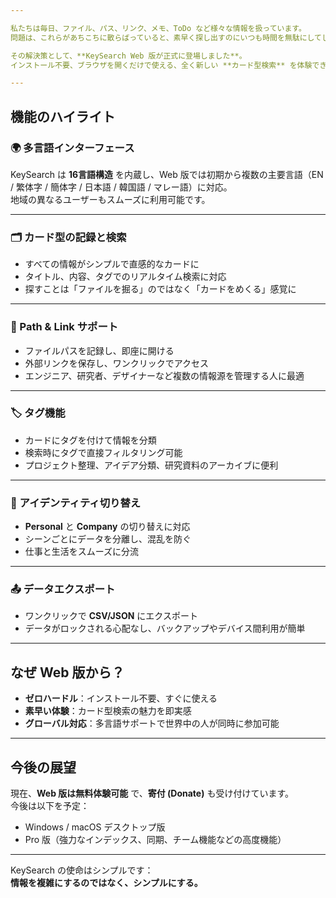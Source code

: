 ```yaml
---

私たちは毎日、ファイル、パス、リンク、メモ、ToDo など様々な情報を扱っています。  
問題は、これらがあちこちに散らばっていると、素早く探し出すのにいつも時間を無駄にしてしまうことです。  

その解決策として、**KeySearch Web 版が正式に登場しました**。  
インストール不要、ブラウザを開くだけで使える、全く新しい **カード型検索** を体験できます。  

---
```


## 機能のハイライト

### 🌍 多言語インターフェース
KeySearch は **16言語構造** を内蔵し、Web 版では初期から複数の主要言語（EN / 繁体字 / 簡体字 / 日本語 / 韓国語 / マレー語）に対応。  
地域の異なるユーザーもスムーズに利用可能です。  

---

### 🗂️ カード型の記録と検索
- すべての情報がシンプルで直感的なカードに  
- タイトル、内容、タグでのリアルタイム検索に対応  
- 探すことは「ファイルを掘る」のではなく「カードをめくる」感覚に  

---

### 🔗 Path & Link サポート
- ファイルパスを記録し、即座に開ける  
- 外部リンクを保存し、ワンクリックでアクセス  
- エンジニア、研究者、デザイナーなど複数の情報源を管理する人に最適  

---

### 🏷️ タグ機能
- カードにタグを付けて情報を分類  
- 検索時にタグで直接フィルタリング可能  
- プロジェクト整理、アイデア分類、研究資料のアーカイブに便利  

---

### 👤 アイデンティティ切り替え
- **Personal** と **Company** の切り替えに対応  
- シーンごとにデータを分離し、混乱を防ぐ  
- 仕事と生活をスムーズに分流  

---

### 📤 データエクスポート
- ワンクリックで **CSV/JSON** にエクスポート  
- データがロックされる心配なし、バックアップやデバイス間利用が簡単  

---

## なぜ Web 版から？

- **ゼロハードル**：インストール不要、すぐに使える  
- **素早い体験**：カード型検索の魅力を即実感  
- **グローバル対応**：多言語サポートで世界中の人が同時に参加可能  

---

## 今後の展望

現在、**Web 版は無料体験可能** で、**寄付 (Donate)** も受け付けています。  
今後は以下を予定：  

- Windows / macOS デスクトップ版  
- Pro 版（強力なインデックス、同期、チーム機能などの高度機能）  

---

KeySearch の使命はシンプルです：  
**情報を複雑にするのではなく、シンプルにする。**
